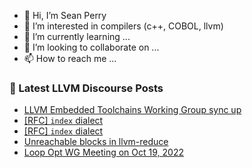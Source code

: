 - 👋 Hi, I’m Sean Perry
- 👀 I’m interested in compilers (c++, COBOL, llvm)
- 🌱 I’m currently learning ...
- 💞️ I’m looking to collaborate on ...
- 📫 How to reach me ...

<!---
s66perry/s66perry is a ✨ special ✨ repository because its `README.md` (this file) appears on your GitHub profile.
You can click the Preview link to take a look at your changes.
--->
### 📕 Latest LLVM Discourse Posts

<!-- DISCOURSE-LLVM:START -->
- [LLVM Embedded Toolchains Working Group sync up](https://discourse.llvm.org/t/llvm-embedded-toolchains-working-group-sync-up/63270#post_14)
- [[RFC] `index` dialect](https://discourse.llvm.org/t/rfc-index-dialect/65540?page=3#post_53)
- [[RFC] `index` dialect](https://discourse.llvm.org/t/rfc-index-dialect/65540?page=3#post_52)
- [Unreachable blocks in llvm-reduce](https://discourse.llvm.org/t/unreachable-blocks-in-llvm-reduce/66046#post_3)
- [Loop Opt WG Meeting on Oct 19, 2022](https://discourse.llvm.org/t/loop-opt-wg-meeting-on-oct-19-2022/66047#post_2)
<!-- DISCOURSE-LLVM:END -->
